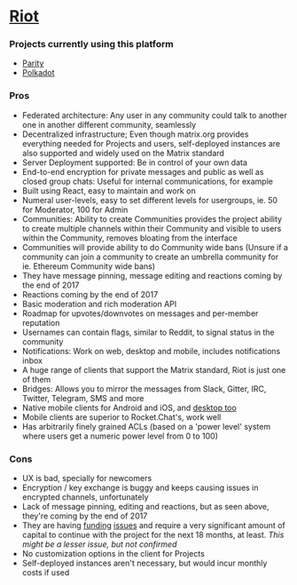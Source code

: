 # [Riot](https://riot.im)

### Projects currently using this platform

- [Parity](https://parity.io)
- [Polkadot](https://polkadot.network)

### Pros
- Federated architecture: Any user in any community could talk to another one in another different community, seamlessly
- Decentralized infrastructure; Even though matrix.org provides everything needed for Projects and users, self-deployed instances are also supported and widely used on the Matrix standard
- Server Deployment supported: Be in control of your own data
- End-to-end encryption for private messages and public as well as closed group chats: Useful for internal communications, for example
- Built using React, easy to maintain and work on
- Numeral user-levels, easy to set different levels for usergroups, ie. 50 for Moderator, 100 for Admin
- Communities: Ability to create Communities provides the project ability to create multiple channels within their Community and visible to users within the Community, removes bloating from the interface
- Communities will provide ability to do Community wide bans (Unsure if a community can join a community to create an umbrella community for ie. Ethereum Community wide bans)
- They have message pinning, message editing and reactions coming by the end of 2017
- Reactions coming by the end of 2017
- Basic moderation and rich moderation API
- Roadmap for upvotes/downvotes on messages and per-member reputation
- Usernames can contain flags, similar to Reddit, to signal status in the community
- Notifications: Work on web, desktop and mobile, includes notifications inbox
- A huge range of clients that support the Matrix standard, Riot is just one of them
- Bridges: Allows you to mirror the messages from Slack, Gitter, IRC, Twitter, Telegram, SMS and more
- Native mobile clients for Android and iOS, and [desktop too](https://github.com/mujx/nheko)
- Mobile clients are superior to Rocket.Chat's, work well
- Has arbitrarily finely grained ACLs (based on a 'power level' system where users get a numeric power level from 0 to 100)

### Cons

- UX is bad, specially for newcomers
- Encryption / key exchange is buggy and keeps causing issues in encrypted channels, unfortunately
- Lack of message pinning, editing and reactions, but as seen above, they're coming by the end of 2017
- They are having [funding](https://github.com/vector-im/riot-web/issues/2977) [issues](https://matrix.org/blog/2017/07/07/a-call-to-arms-supporting-matrix/) and require a very significant amount of capital to continue with the project for the next 18 months, at least. *This might be a lesser issue, but not confirmed*
- No customization options in the client for Projects
- Self-deployed instances aren't necessary, but would incur monthly costs if used
